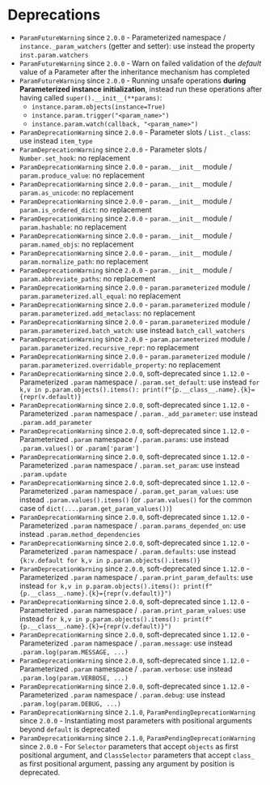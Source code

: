 # Deprecations

- `ParamFutureWarning` since `2.0.0` - Parameterized namespace / `instance._param_watchers` (getter and setter): use instead the property `inst.param.watchers`
- `ParamFutureWarning` since `2.0.0` - Warn on failed validation of the *default* value of a Parameter after the inheritance mechanism has completed
- `ParamFutureWarning` since `2.0.0` - Running unsafe operations **during Parameterized instance initialization**, instead run these operations after having called `super().__init__(**params)`:
    - `instance.param.objects(instance=True)`
    - `instance.param.trigger("<param_name>")`
    - `instance.param.watch(callback, "<param_name>")`
- `ParamDeprecationWarning` since `2.0.0` - Parameter slots / `List._class`: use instead `item_type`
- `ParamDeprecationWarning` since `2.0.0` - Parameter slots / `Number.set_hook`: no replacement
- `ParamDeprecationWarning` since `2.0.0` - `param.__init__` module / `param.produce_value`: no replacement
- `ParamDeprecationWarning` since `2.0.0` - `param.__init__` module / `param.as_unicode`: no replacement
- `ParamDeprecationWarning` since `2.0.0` - `param.__init__` module / `param.is_ordered_dict`: no replacement
- `ParamDeprecationWarning` since `2.0.0` - `param.__init__` module / `param.hashable`: no replacement
- `ParamDeprecationWarning` since `2.0.0` - `param.__init__` module / `param.named_objs`: no replacement
- `ParamDeprecationWarning` since `2.0.0` - `param.__init__` module / `param.normalize_path`: no replacement
- `ParamDeprecationWarning` since `2.0.0` - `param.__init__` module / `param.abbreviate_paths`: no replacement
- `ParamDeprecationWarning` since `2.0.0` - `param.parameterized` module / `param.parameterized.all_equal`: no replacement
- `ParamDeprecationWarning` since `2.0.0` - `param.parameterized` module / `param.parameterized.add_metaclass`: no replacement
- `ParamDeprecationWarning` since `2.0.0` - `param.parameterized` module / `param.parameterized.batch_watch`: use instead `batch_call_watchers`
- `ParamDeprecationWarning` since `2.0.0` - `param.parameterized` module / `param.parameterized.recursive_repr`: no replacement
- `ParamDeprecationWarning` since `2.0.0` - `param.parameterized` module / `param.parameterized.overridable_property`: no replacement
- `ParamDeprecationWarning` since `2.0.0`, soft-deprecated since `1.12.0` - Parameterized `.param` namespace / `.param.set_default`: use instead `for k,v in p.param.objects().items(): print(f"{p.__class__.name}.{k}={repr(v.default)}`
- `ParamDeprecationWarning` since `2.0.0`, soft-deprecated since `1.12.0` - Parameterized `.param` namespace / `.param._add_parameter`: use instead `.param.add_parameter`
- `ParamDeprecationWarning` since `2.0.0`, soft-deprecated since `1.12.0` - Parameterized `.param` namespace / `.param.params`: use instead `.param.values()` or `.param['param']`
- `ParamDeprecationWarning` since `2.0.0`, soft-deprecated since `1.12.0` - Parameterized `.param` namespace / `.param.set_param`: use instead `.param.update`
- `ParamDeprecationWarning` since `2.0.0`, soft-deprecated since `1.12.0` - Parameterized `.param` namespace / `.param.get_param_values`: use instead `.param.values().items()` (or `.param.values()` for the common case of `dict(....param.get_param_values())`)
- `ParamDeprecationWarning` since `2.0.0`, soft-deprecated since `1.12.0` - Parameterized `.param` namespace / `.param.params_depended_on`: use instead `.param.method_dependencies`
- `ParamDeprecationWarning` since `2.0.0`, soft-deprecated since `1.12.0` - Parameterized `.param` namespace / `.param.defaults`: use instead `{k:v.default for k,v in p.param.objects().items()}`
- `ParamDeprecationWarning` since `2.0.0`, soft-deprecated since `1.12.0` - Parameterized `.param` namespace / `.param.print_param_defaults`: use instead `for k,v in p.param.objects().items(): print(f"{p.__class__.name}.{k}={repr(v.default)}")`
- `ParamDeprecationWarning` since `2.0.0`, soft-deprecated since `1.12.0` - Parameterized `.param` namespace / `.param.print_param_values`: use instead `for k,v in p.param.objects().items(): print(f"{p.__class__.name}.{k}={repr(v.default)}")`
- `ParamDeprecationWarning` since `2.0.0`, soft-deprecated since `1.12.0` - Parameterized `.param` namespace / `.param.message`: use instead `.param.log(param.MESSAGE, ...)`
- `ParamDeprecationWarning` since `2.0.0`, soft-deprecated since `1.12.0` - Parameterized `.param` namespace / `.param.verbose`: use instead `.param.log(param.VERBOSE, ...)`
- `ParamDeprecationWarning` since `2.0.0`, soft-deprecated since `1.12.0` - Parameterized `.param` namespace / `.param.debug`: use instead `.param.log(param.DEBUG, ...)`
- `ParamDeprecationWarning` since `2.1.0`, `ParamPendingDeprecationWarning` since `2.0.0` - Instantiating most parameters with positional arguments beyond `default` is deprecated
- `ParamDeprecationWarning` since `2.1.0`, `ParamPendingDeprecationWarning` since `2.0.0` - For `Selector` parameters that accept `objects` as first positional argument, and `ClassSelector` parameters that accept `class_` as first positional argument, passing any argument by position is deprecated.
